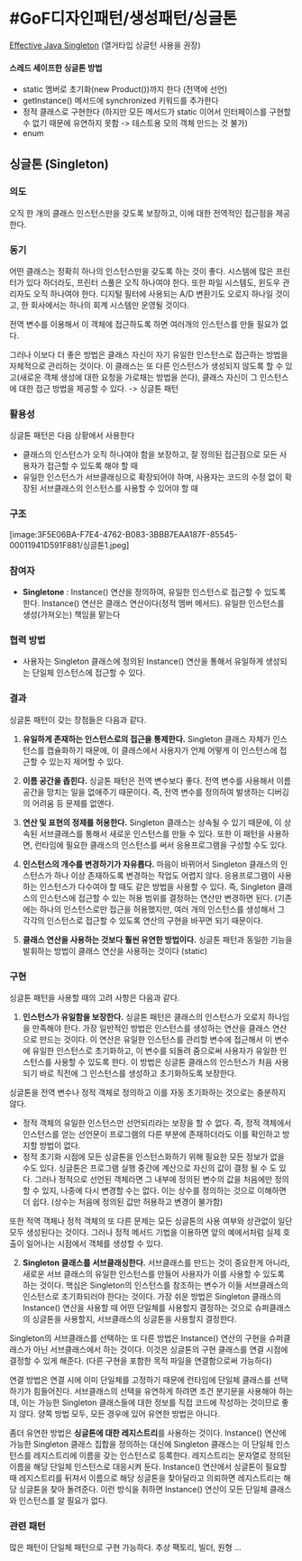 # #GoF디자인패턴/생성패턴/싱글톤

[Effective Java Singleton](https://github.com/iiaii/EffectiveJava_Study/tree/master/2%EC%9E%A5%20%EA%B0%9D%EC%B2%B4%20%EC%83%9D%EC%84%B1%EA%B3%BC%20%ED%8C%8C%EA%B4%B4/Item3%20%EC%8B%B1%EA%B8%80%ED%84%B4) (열거타입 싱글턴 사용을 권장)

#### 스레드 세이프한 싱글톤 방법
- static 멤버로 초기화(new Product())까지 한다 (전역에 선언)
- getInstance() 메서드에 synchronized 키워드를 추가한다
- 정적 클래스로 구현한다 (하지만 모든 메서드가 static 이어서 인터페이스를 구현할 수 없기 때문에 유연하지 못함 -> 테스트용 모의 객체 만드는 것 불가)
- enum


## 싱글톤 (Singleton)

### 의도

오직 한 개의 클래스 인스턴스만을 갖도록 보장하고, 이에 대한 전역적인 접근점을 제공한다.


### 동기

어떤 클래스는 정확히 하나의 인스턴스만을 갖도록 하는 것이 좋다. 시스템에 많은 프린터가 있다 하더라도, 프린터 스풀은 오직 하나여야 한다. 또한 파일 시스템도, 윈도우 관리자도 오직 하나여야 한다. 디지털 필터에 사용되는 A/D 변환기도 오로지 하나일 것이고, 한 회사에서는 하나의 회계 시스템만 운영될 것이다.

전역 변수를 이용해서 이 객체에 접근하도록 하면 여러개의 인스턴스를 만들 필요가 없다.

그러나 이보다 더 좋은 방법은 클래스 자신이 자기 유일한 인스턴스로 접근하는 방법을 자체적으로 관리하는 것이다. 이 클래스는 또 다른 인스턴스가 생성되지 않도록 할 수 있고(새로운 객체 생성에 대한 요청을 가로채는 방법을 쓴다), 클래스 자신이 그 인스턴스에 대한 접근 방법을 제공할 수 있다. -> 싱글톤 패턴


### 활용성

싱글톤 패턴은 다음 상황에서 사용한다

- 클래스의 인스턴스가 오직 하나여야 함을 보장하고, 잘 정의된 접근점으로 모든 사용자가 접근할 수 있도록 해야 할 때
- 유일한 인스턴스가 서브클래싱으로 확장되어야 하며, 사용자는 코드의 수정 없이 확장된 서브클래스의 인스턴스를 사용할 수 있어야 할 때


### 구조

[image:3F5E06BA-F7E4-4762-B083-3BBB7EAA187F-85545-00011941D591F881/싱글톤1.jpeg]


### 참여자

- **Singletone** : Instance() 연산을 정의하여, 유일한 인스턴스로 접근할 수 있도록 한다. Instance() 연산은 클래스 연산이다(정적 멤버 메서드). 유일한 인스턴스를 생성(가져오는) 책임을 맡는다


### 협력 방법

- 사용자는 Singleton 클래스에 정의된 Instance() 연산을 통해서 유일하게 생성되는 단일체 인스턴스에 접근할 수 있다.


### 결과

싱글톤 패턴이 갖는 장점들은 다음과 같다.

1. **유일하게 존재하는 인스턴스로의 접근을 통제한다.** Singleton 클래스 자체가 인스턴스를 캡슐화하기 때문에, 이 클래스에서 사용자가 언제 어떻게 이 인스턴스에 접근할 수 있는지 제어할 수 있다.

2. **이름 공간을 좁힌다.** 싱글톤 패턴은 전역 변수보다 좋다. 전역 변수를 사용해서 이름 공간을 망치는 일을 없애주기 때문이다. 즉, 전역 변수를 정의하여 발생하는 디버깅의 어려움 등 문제를 없앤다.

3. **연산 및 표현의 정제를 허용한다.** Singleton 클래스는 상속될 수 있기 때문에, 이 상속된 서브클래스를 통해서 새로운 인스턴스를 만들 수 있다. 또한 이 패턴을 사용하면, 런타임에 필요한 클래스의 인스턴스를 써서 응용프로그램을 구성할 수도 있다.

4. **인스턴스의 개수를 변경하기가 자유롭다.** 마음이 바뀌어서 Singleton 클래스의 인스턴스가 하나 이상 존재하도록 변경하는 작업도 어렵지 않다. 응용프로그램이 사용하는 인스턴스가 다수여야 할 때도 같은 방법을 사용할 수 있다. 즉, Singleton 클래스의 인스턴스에 접근할 수 있는 허용 범위를 결정하는 연산만 변경하면 된다. (기존에는 하나의 인스턴스로만 접근을 허용했지만, 여러 개의 인스턴스를 생성해서 그 각각의 인스턴스로 접근할 수 있도록 연산의 구현을 바꾸면 되기 때문이다.

5. **클래스 연산을 사용하는 것보다 훨씬 유연한 방법이다.** 싱글톤 패턴과 동일한 기능을 발휘하는 방법이 클래스 연산을 사용하는 것이다 (static)


### 구현

싱글톤 패턴을 사용할 때의 고려 사항은 다음과 같다.

1. **인스턴스가 유일함을  보장한다.** 싱글톤 패턴은 클래스의 인스턴스가 오로지 하나임을 만족해야 한다. 가장 일반적인 방법은 인스턴스를 생성하는 연산을 클래스 연산으로 만드는 것이다. 이 연산은 유일한 인스턴스를 관리할 변수에 접근해서 이 변수에 유일한 인스턴스로 초기화하고, 이 변수를 되돌려 줌으로써 사용자가 유일한 인스턴스를 사용할 수 있도록 한다. 이 방법은 싱글톤 클래스의 인스턴스가 처음 사용되기 바로 직전에 그 인스턴스를 생성하고 초기화하도록 보장한다.

싱글톤을 전역 변수나 정적 객체로 정의하고 이를 자동 초기화하는 것으로는 충분하지 않다.

- 정적 객체의 유일한 인스턴스만 선언되리라는 보장을 할 수 없다. 즉, 정적 객체에서 인스턴스를 얻는 선언문이 프로그램의 다른 부분에 존재하더라도 이를 확인하고 방지할 방법이 없다.
- 정적 초기화 시점에 모든 싱글톤을 인스턴스화하기 위해 필요한 모든 정보가 없을 수도 있다. 싱글톤은 프로그램 실행 중간에 계산으로 자신의 값이 결정 될 수 도 있다. 그러나 정적으로 선언된 객체라면 그 내부에 정의된 변수의 값을 처음에만 정의할 수 있지, 나중에 다시 변경할 수는 없다. 이는 상수를 정의하는 것으로 이해하면 더 쉽다. (상수는 처음에 정의된 값만 허용하고 변경이 불가함)

또한 적역 객체나 정적 객체의 또 다른 문제는 모든 싱글톤의 사용 여부와 상관없이 일단 모두 생성된다는 것이다. 그러나 정적 메서드 기법을 이용하면 앞의 예에서처럼 실제 호출이 일어나는 시점에서 객체를 생성할 수 있다.

2. **Singleton 클래스를 서브클래싱한다.** 서브클래스를 만드는 것이 중요한게 아니라, 새로운 서브 클래스의 유일한 인스턴스를 만들어 사용자가 이를 사용할 수 있도록 하는 것이다. 핵심은 Singleton의 인스턴스를 참조하는 변수가 이들 서브클래스의 인스턴스로 초기화되러야 한다는 것이다. 가장 쉬운 방법은 Singleton 클래스의 Instance() 연산을 사용할 때 어떤 단일체를 사용할지 결정하는 것으로 슈퍼클래스의 싱글톤을 사용할지, 서브클래스의 싱글톤을 사용할지 결정한다. 

Singleton의 서브클래스를 선택하는 또 다른 방법은 Instance() 연산의 구현을 슈퍼클래스가 아닌 서브클래스에서 하는 것이다. 이것은 싱글톤의 구현 클래스를 연결 시점에 결정할 수 있게 해준다. (다른 구현을 포함한 목적 파일을 연결함으로써 가능하다)

연결 방법은 연결 시에 이미 단일체를 고정하기 때문에 런타임에 단일체 클래스를 선택하기가 힘들어진다. 서브클래스의 선택을 유연하게 하려면 조건 분기문을 사용해야 하는데, 이는 가능한 Singleton 클래스들에 대한 정보를 직접 코드에 작성하는 것이므로 좋지 않다. 양쪽 방법 모두, 모든 경우에 있어 유연한 방법은 아니다.

좀더 유연한 방법은 **싱글톤에 대한 레지스트리**를 사용하는 것이다. Instance() 연산에 가능한 Singleton 클래스 집합을 정의하는 대신에 Singleton 클래스는 이 단일체 인스턴스를 레지스트리에 이름을 갖는 인스턴스로 등록한다. 레지스트리는 문자열로 정의된 이름을 해당 단일체 인스턴스로 대응시켜 둔다. Instance() 연산에서 싱글톤이 필요할 때 레지스트리를 뒤져서 이름으로 해당 싱글톤을 찾아달라고 의뢰하면 레지스트리는 해당 싱글톤을 찾아 돌려준다. 이런 방식을 취하면 Instance() 연산이 모든 단일체 클래스와 인스턴스를 알 필요가 없다. 


### 관련 패턴

많은 패턴이 단일체 패턴으로 구현 가능하다. 추상 팩토리, 빌더, 원형 …
